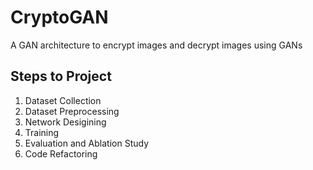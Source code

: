 # CryptoGAN
A GAN architecture to encrypt images and decrypt images using GANs

## Steps to Project
<ol>
  <li> Dataset Collection</li>
  <li> Dataset Preprocessing </li>
  <li> Network Desigining </li>
  <li> Training </li>
  <li> Evaluation and Ablation Study </li>
  <li> Code Refactoring </li>
